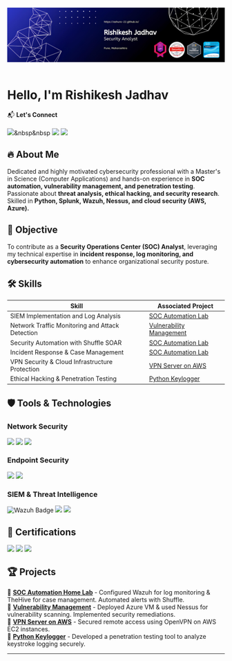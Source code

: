 <img src="https://github.com/Ashura-22/Ashura-22/blob/main/Final.jpg"/><br><br>

# Hello, I'm Rishikesh Jadhav
📬 **Let's Connect**
<br><br>
<a href="https://linkedin.com/in/rishikesh-vishnu-jadhav/"><img src="https://img.shields.io/badge/-LinkedIn-0A66C2?&style=for-the-badge&logo=LinkedIn&logoColor=white" /></a>&nbsp&nbsp
<a href="https://medium.com/@rishiedu23"><img src="https://img.shields.io/badge/-Medium-FFFFFF?&style=for-the-badge&logo=Medium&logoColor=12100E" /></a>
<a href="https://www.credly.com/users/rishikesh-v-jadhav"><img src="https://img.shields.io/badge/-Credly-F26B21?&style=for-the-badge&logo=Credly&logoColor=white" /></a>

## 🔥 About Me
Dedicated and highly motivated cybersecurity professional with a Master's in Science (Computer Applications) and hands-on experience in **SOC automation, vulnerability management, and penetration testing**. Passionate about **threat analysis, ethical hacking, and security research**. Skilled in **Python, Splunk, Wazuh, Nessus, and cloud security (AWS, Azure).**

## 🎯 Objective
To contribute as a **Security Operations Center (SOC) Analyst**, leveraging my technical expertise in **incident response, log monitoring, and cybersecurity automation** to enhance organizational security posture.

## 🛠 Skills

| Skill                                           | Associated Project         |
|-------------------------------------------------|----------------------------|
| SIEM Implementation and Log Analysis           | [SOC Automation Lab](#)    |
| Network Traffic Monitoring and Attack Detection| [Vulnerability Management](#) |
| Security Automation with Shuffle SOAR          | [SOC Automation Lab](#)    |
| Incident Response & Case Management            | [SOC Automation Lab](#)    |
| VPN Security & Cloud Infrastructure Protection | [VPN Server on AWS](#)     |
| Ethical Hacking & Penetration Testing         | [Python Keylogger](#)      |

## 🛡 Tools & Technologies

### Network Security
<div>
    <img src="https://img.shields.io/badge/-Wireshark-1679A7?&style=for-the-badge&logo=Wireshark&logoColor=white" />
    <img src="https://img.shields.io/badge/-Suricata-EF3B2D?&style=for-the-badge&logo=Suricata&logoColor=white" />
    <img src="https://img.shields.io/badge/-Zeek-777BB4?&style=for-the-badge&logo=Zeek&logoColor=white" />
</div>

### Endpoint Security
<div>
    <img src="https://img.shields.io/badge/-Microsoft_Defender_for_Endpoint-00A4EF?&style=for-the-badge&logo=Microsoft&logoColor=white" />
    <img src="https://img.shields.io/badge/-Velociraptor-4B275F?&style=for-the-badge&logo=Velociraptor&logoColor=white" />
</div>

### SIEM & Threat Intelligence
<div>
    <img src="https://img.shields.io/badge/Wazuh-005C99?style=for-the-badge" alt="Wazuh Badge" />
    <img src="https://img.shields.io/badge/-Splunk-000000?&style=for-the-badge&logo=Splunk&logoColor=white" />
    <img src="https://img.shields.io/badge/-Elastic-005571?&style=for-the-badge&logo=Elastic&logoColor=white" />
</div>

## 📜 Certifications

<div>
<a href="https://www.credly.com/badges/a02caf2c-5bf8-4e11-be1d-d5f7ef380fb1/linked_in_profile"><img src="https://img.shields.io/badge/-CompTIA%20Security%2B-D2232A?&style=for-the-badge&logo=CompTIA&logoColor=white" /></a>
<a href="https://www.credly.com/badges/139cbc60-1b68-4c25-b863-a85dd28e6f55/linked_in_profile"><img src="https://img.shields.io/badge/-CyberOps%20Associate-007ACC?&style=for-the-badge&logo=Cisco&logoColor=white" /></a>
<img src="https://img.shields.io/badge/-Google%20Cybersecurity-4285F4?&style=for-the-badge&logo=Google&logoColor=white" />
</div>

## 🏆 Projects
🚀 **[SOC Automation Home Lab](#)** - Configured Wazuh for log monitoring & TheHive for case management. Automated alerts with Shuffle.  
🔹 **[Vulnerability Management](#)** - Deployed Azure VM & used Nessus for vulnerability scanning. Implemented security remediations.  
🔹 **[VPN Server on AWS](#)** - Secured remote access using OpenVPN on AWS EC2 instances.  
🔹 **[Python Keylogger](#)** - Developed a penetration testing tool to analyze keystroke logging securely.  

---
